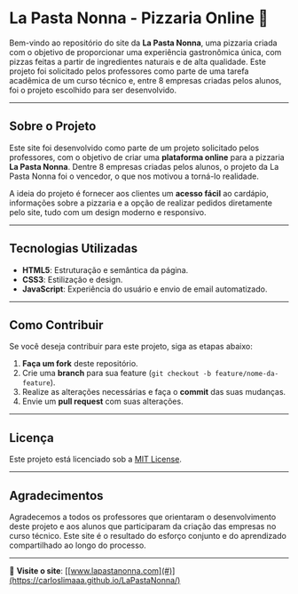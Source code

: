 # La Pasta Nonna - Pizzaria Online 🍕

Bem-vindo ao repositório do site da **La Pasta Nonna**, uma pizzaria criada com o objetivo de proporcionar uma experiência gastronômica única, com pizzas feitas a partir de ingredientes naturais e de alta qualidade. Este projeto foi solicitado pelos professores como parte de uma tarefa acadêmica de um curso técnico e, entre 8 empresas criadas pelos alunos, foi o projeto escolhido para ser desenvolvido.

---

## Sobre o Projeto

Este site foi desenvolvido como parte de um projeto solicitado pelos professores, com o objetivo de criar uma **plataforma online** para a pizzaria **La Pasta Nonna**. Dentre 8 empresas criadas pelos alunos, o projeto da La Pasta Nonna foi o vencedor, o que nos motivou a torná-lo realidade.

A ideia do projeto é fornecer aos clientes um **acesso fácil** ao cardápio, informações sobre a pizzaria e a opção de realizar pedidos diretamente pelo site, tudo com um design moderno e responsivo.

---

## Tecnologias Utilizadas

- **HTML5**: Estruturação e semântica da página.
- **CSS3**: Estilização e design.
- **JavaScript**: Experiência do usuário e envio de email automatizado.

---

## Como Contribuir

Se você deseja contribuir para este projeto, siga as etapas abaixo:

1. **Faça um fork** deste repositório.
2. Crie uma **branch** para sua feature (`git checkout -b feature/nome-da-feature`).
3. Realize as alterações necessárias e faça o **commit** das suas mudanças.
4. Envie um **pull request** com suas alterações.

---

## Licença

Este projeto está licenciado sob a [MIT License](LICENSE).

---

## Agradecimentos

Agradecemos a todos os professores que orientaram o desenvolvimento deste projeto e aos alunos que participaram da criação das empresas no curso técnico. Este site é o resultado do esforço conjunto e do aprendizado compartilhado ao longo do processo.

---

🔗 **Visite o site**: [[www.lapastanonna.com](#)](https://carloslimaaa.github.io/LaPastaNonna/)
